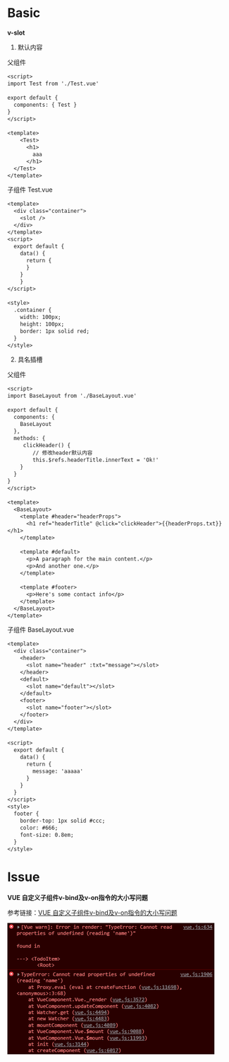 # Basic

**v-slot**

1. 默认内容

父组件

```
<script>
import Test from './Test.vue'
  
export default {
  components: { Test }
}
</script>

<template>
 	<Test>
      <h1>
        aaa
      </h1>
  </Test>
</template>
```

子组件 Test.vue

```
<template>
  <div class="container">
    <slot />
  </div>
</template>
<script>
  export default {
  	data() {
      return {
      }
    }
	}
</script>

<style>
  .container {
    width: 100px;
    height: 100px;
    border: 1px solid red;
  }
</style>
```

2. 具名插槽

父组件

```
<script>
import BaseLayout from './BaseLayout.vue'
  
export default {
  components: {
    BaseLayout
  },
  methods: {
     clickHeader() {
        // 修改header默认内容
        this.$refs.headerTitle.innerText = 'Ok!'
    }
  }
}
</script>

<template>
  <BaseLayout>
    <template #header="headerProps">
      <h1 ref="headerTitle" @click="clickHeader">{{headerProps.txt}}</h1>
    </template>

    <template #default>
      <p>A paragraph for the main content.</p>
      <p>And another one.</p>
    </template>

    <template #footer>
      <p>Here's some contact info</p>
    </template>
  </BaseLayout>
</template>
```
子组件 BaseLayout.vue
```
<template>
  <div class="container">
    <header>
      <slot name="header" :txt="message"></slot>
    </header>
    <default>
      <slot name="default"></slot>
    </default>
    <footer>
      <slot name="footer"></slot>
    </footer>
  </div>
</template>

<script>
  export default {
    data() {
      return {
        message: 'aaaaa'
      }
    }
  }
</script>
<style>
  footer {
    border-top: 1px solid #ccc;
    color: #666;
    font-size: 0.8em;
  }
</style>
```
# Issue

**VUE 自定义子组件v-bind及v-on指令的大小写问题**

参考链接：[VUE 自定义子组件v-bind及v-on指令的大小写问题](https://blog.csdn.net/yunhuaikong/article/details/95206060)


![VUE 自定义子组件v-bind及v-on指令的大小写问题](../imgs/vue-imgs/vue自定义子组件大小写问题.png)